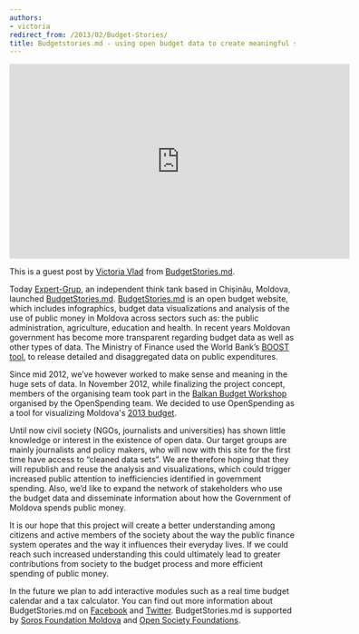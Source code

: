 ```yaml
---
authors:
- victoria
redirect_from: /2013/02/Budget-Stories/
title: Budgetstories.md - using open budget data to create meaningful stories
---
```

<iframe width='600' height='343' src='http://www.budgetstories.md/wp-content/uploads/cit-ne-costa-parlamentul.jpg' frameborder='0'></iframe>

This is a guest post by [Victoria Vlad](https://twitter.com/victoriavladd) from [BudgetStories.md](http://www.budgetstories.md/).

Today [Expert-Grup](http://www.expert-grup.org/), an independent think tank based in Chișinău, Moldova, launched [BudgetStories.md](http://www.budgetstories.md/). [BudgetStories.md](http://www.budgetstories.md/) is an open budget website, which includes infographics, budget data visualizations and analysis of the use of public money in Moldova across sectors such as: the public administration, agriculture, education and health. In recent years Moldovan government has become more transparent regarding budget data as well as other types of data. The Ministry of Finance used the World Bank’s [BOOST tool](http://web.worldbank.org/WBSITE/EXTERNAL/TOPICS/EXTPUBLICSECTORANDGOVERNANCE/0,,contentMDK:23150652~pagePK:148956~piPK:216618~theSitePK:286305,00.html), to release detailed and disaggregated data on public expenditures.

Since mid 2012, we’ve however worked to make sense and meaning in the huge sets of data. In November 2012, while finalizing the project concept, members of the organising team took part in the [Balkan Budget Workshop](http://openspending.org/blog/2012/11/26/Sarajevo-Workshop-Writeup.html) organised by the OpenSpending team. We decided to use OpenSpending as a tool for visualizing Moldova's [2013 budget](http://www.budgetstories.md/bugetul-2013/).

Until now civil society (NGOs, journalists and universities) has shown little knowledge or interest in the existence of open data. Our target groups are mainly journalists and policy makers, who will now with this site for the first time have access to “cleaned data sets”. We are therefore hoping that they will republish and reuse the analysis and visualizations, which could trigger increased public attention to inefficiencies identified in government spending. Also, we’d like to expand the network of stakeholders who use the budget data and disseminate information about how the Government of Moldova spends public money.

It is our hope that this project will create a better understanding among citizens and active members of the society about the way the public finance system operates and the way it influences their everyday lives. If we could reach such increased understanding this could ultimately lead to greater contributions from society to the budget process and more efficient spending of public money.

In the future we plan to add interactive modules such as a real time budget calendar and a tax calculator. You can find out more information about BudgetStories.md on [Facebook](https://www.facebook.com/pages/Budget-Stories/572468439448024?sid=0.5174039560370147) and [Twitter](https://twitter.com/BudgetStories). BudgetStories.md is supported by [Soros Foundation Moldova](http://soros.md/) and [Open Society Foundations](http://www.opensocietyfoundations.org/).
